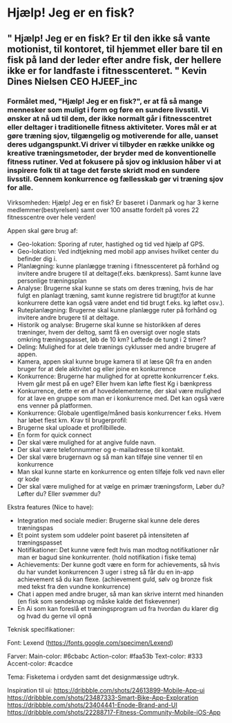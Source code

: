 # Hjælp! Jeg er en fisk?

## " Hjælp! Jeg er en fisk? Er til den ikke så vante motionist, til kontoret, til hjemmet eller bare til en fisk på land der leder efter andre fisk, der hellere ikke er for landfaste i fitnesscenteret. " Kevin Dines Nielsen CEO HJEEF_inc  ##
### Formålet med, "Hjælp! Jeg er en fisk?", er at få så mange mennesker som muligt i form og føre en sundere livsstil. Vi ønsker at nå ud til dem, der ikke normalt går i fitnesscentret eller deltager i traditionelle fitness aktiviteter. Vores mål er at gøre træning sjov, tilgængelig og motiverende for alle, uanset deres udgangspunkt.Vi driver vi tilbyder en række unikke og kreative træningsmetoder, der bryder med de konventionelle fitness rutiner. Ved at fokusere på sjov og inklusion håber vi at inspirere folk til at tage det første skridt mod en sundere livsstil. Gennem konkurrence og fællesskab gør vi træning sjov for alle. ###
Virksomheden: Hjælp! Jeg er en fisk? Er baseret i Danmark og  har 3 kerne medlemmer(bestyrelsen) samt over 100 ansatte fordelt på vores 22 fitnesscentre over hele verden!

Appen skal gøre brug af:
* Geo-lokation: Sporing af ruter, hastighed og tid ved hjælp af GPS.
* Geo-lokation: Ved indtjekning med mobil app anvises hvilket center du befinder dig i.
* Planlægning: kunne planlægge træning i fitnesscenteret på forhånd og invitere andre brugere til at deltage(f.eks. bænkpress). Samt kunne lave personlige træningsplan
* Analyse: Brugerne skal kunne se stats om deres træning, hvis de har fulgt en planlagt træning, samt kunne registrere tid brugt(for at kunne konkurrere dette kan også være andet end tid brugt f.eks. kg løftet osv.).
* Ruteplanlægning: Brugerne skal kunne planlægge ruter på forhånd og invitere andre brugere til at deltage.
* Historik og analyse: Brugerne skal kunne se historikken af deres træninger, hvem der deltog, samt få en oversigt over nogle stats omkring træningspasset, løb de 10 km? Løftede de tungt i 2 timer? 
* Deling: Mulighed for at dele trænings cyklusser med andre brugere af appen.
* Kamera, appen skal kunne bruge kamera til at læse QR fra en anden bruger for at dele aktivitet og eller joine en konkurrence 
* Konkurrence: Brugerne har mulighed for at oprette konkurrencer f.eks. Hvem går mest på en uge? Eller hvem kan løfte flest Kg i bænkpress
* Konkurrence, dette er en af hovedelementerne, der skal være mulighed for at lave en gruppe som man er i konkurrence med. Det kan også være ens venner på platformen.
* Konkurrence: Globale ugentlige/måned basis konkurrencer f.eks. Hvem har løbet flest km.
Krav til brugerprofil:
* Brugerne skal uploade et profilbillede.
* En form for quick connect
* Der skal være mulighed for at angive fulde navn.
* Der skal være telefonnummer og e-mailadresse til kontakt.
* Der skal være brugernavn og så man kan tilføje sine venner til en konkurrence
* Man skal kunne starte en konkurrence og enten tilføje folk ved navn eller qr kode
* Der skal være mulighed for at vælge en primær træningsform, Løber du? Løfter du? Eller svømmer du?

Ekstra features (Nice to have):
* Integration med sociale medier: Brugerne skal kunne dele deres træningspas
* Et point system som uddeler point baseret på intensiteten af træningspasset
* Notifikationer: Det kunne være fedt hvis man modtog notifikationer når man er bagud sine konkurrenter. (hold notifikation i fiske tema)
* Achievements: Der kunne godt være en form for achievements, så hvis du har vundet konkurrencen 3 uger i streg så får du en in-app achievement så du kan flexe. (achievement guld, sølv og bronze fisk med tekst fra den vundne konkurrence)
* Chat i appen med andre bruger, så man kan skrive internt med hinanden (en fisk som sendeknap og måske kalde det fiskevenner)
* En Ai som kan foreslå et træningsprogram ud fra hvordan du klarer dig og hvad du gerne vil opnå

Teknisk specifikationer:

Font: Lexend (https://fonts.google.com/specimen/Lexend)

Farver: 
	Main-color: #6cbabc
	Action-color: #faa53b
	Text-color: #333
	Accent-color: #cacdce


Tema:
Fisketema i ordyden samt det designmæssige udtryk. 

Inspiration til ui:
https://dribbble.com/shots/24613899-Mobile-App-ui
https://dribbble.com/shots/23487333-Smart-Bike-App-Exploration
https://dribbble.com/shots/23404441-Enode-Brand-and-UI
https://dribbble.com/shots/22288717-Fitness-Community-Mobile-iOS-App
